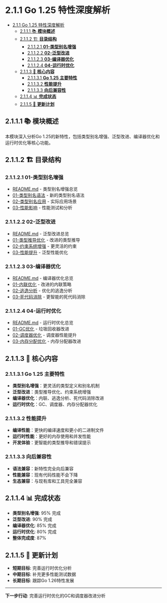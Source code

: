 # 2.1.1 Go 1.25 特性深度解析

<!-- TOC START -->
- [2.1.1 Go 1.25 特性深度解析](#211-go-125-特性深度解析)
  - [2.1.1.1 📚 **模块概述**](#2111--模块概述)
  - [2.1.1.2 🏗️ **目录结构**](#2112-️-目录结构)
    - [2.1.1.2.1 **01-类型别名增强**](#21121-01-类型别名增强)
    - [2.1.1.2.2 **02-泛型改进**](#21122-02-泛型改进)
    - [2.1.1.2.3 **03-编译器优化**](#21123-03-编译器优化)
    - [2.1.1.2.4 **04-运行时优化**](#21124-04-运行时优化)
  - [2.1.1.3 🎯 **核心内容**](#2113--核心内容)
    - [2.1.1.3.1 **Go 1.25 主要特性**](#21131-go-125-主要特性)
    - [2.1.1.3.2 **性能提升**](#21132-性能提升)
    - [2.1.1.3.3 **向后兼容性**](#21133-向后兼容性)
  - [2.1.1.4 📊 **完成状态**](#2114--完成状态)
  - [2.1.1.5 🔄 **更新计划**](#2115--更新计划)
<!-- TOC END -->

## 2.1.1.1 📚 **模块概述**

本模块深入分析Go 1.25的新特性，包括类型别名增强、泛型改进、编译器优化和运行时优化等核心功能。

## 2.1.1.2 🏗️ **目录结构**

### 2.1.1.2.1 **01-类型别名增强**

- [README.md](01-类型别名增强/README.md) - 类型别名增强总览
- [01-类型别名语法](01-类型别名增强/01-类型别名语法/) - 新的类型别名语法
- [02-类型别名应用](01-类型别名增强/02-类型别名应用/) - 实际应用场景
- [03-性能影响](01-类型别名增强/03-性能影响/) - 性能测试和分析

### 2.1.1.2.2 **02-泛型改进**

- [README.md](02-泛型改进/README.md) - 泛型改进总览
- [01-类型推导优化](02-泛型改进/01-类型推导优化/) - 改进的类型推导
- [02-约束系统增强](02-泛型改进/02-约束系统增强/) - 更灵活的约束
- [03-性能提升](02-泛型改进/03-性能提升/) - 泛型性能优化

### 2.1.1.2.3 **03-编译器优化**

- [README.md](03-编译器优化/README.md) - 编译器优化总览
- [01-内联优化](03-编译器优化/01-内联优化/) - 改进的内联策略
- [02-逃逸分析](03-编译器优化/02-逃逸分析/) - 优化的逃逸分析
- [03-死代码消除](03-编译器优化/03-死代码消除/) - 更智能的死代码消除

### 2.1.1.2.4 **04-运行时优化**

- [README.md](04-运行时优化/README.md) - 运行时优化总览
- [01-GC优化](04-运行时优化/01-GC优化/) - 垃圾回收器改进
- [02-调度器优化](04-运行时优化/02-调度器优化/) - 调度器性能提升
- [03-内存分配优化](04-运行时优化/03-内存分配优化/) - 内存分配器改进

## 2.1.1.3 🎯 **核心内容**

### 2.1.1.3.1 **Go 1.25 主要特性**

- **类型别名增强**：更灵活的类型定义和别名机制
- **泛型改进**：类型推导优化、约束系统增强
- **编译器优化**：内联、逃逸分析、死代码消除改进
- **运行时优化**：GC、调度器、内存分配器优化

### 2.1.1.3.2 **性能提升**

- **编译性能**：更快的编译速度和更小的二进制文件
- **运行时性能**：更好的内存使用和并发性能
- **开发体验**：更智能的类型推导和错误提示

### 2.1.1.3.3 **向后兼容性**

- **语法兼容**：新特性完全向后兼容
- **性能兼容**：现有代码性能不会下降
- **生态兼容**：与现有库和工具完全兼容

## 2.1.1.4 📊 **完成状态**

- **类型别名增强**: 95% 完成
- **泛型改进**: 90% 完成
- **编译器优化**: 85% 完成
- **运行时优化**: 80% 完成
- **整体完成度**: 87%

## 2.1.1.5 🔄 **更新计划**

- **短期目标**: 完善运行时优化分析
- **中期目标**: 补充更多性能测试数据
- **长期目标**: 跟踪Go 1.26特性发展

---

**下一步行动**: 完善运行时优化的GC和调度器改进分析
